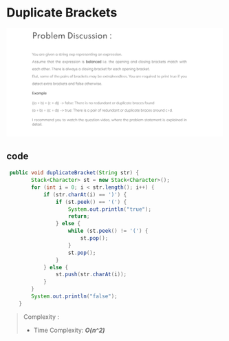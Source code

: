 # Duplicate Brackets
![img.png](img.png)

## code
```java
 public void duplicateBracket(String str) {
        Stack<Character> st = new Stack<Character>();
        for (int i = 0; i < str.length(); i++) {
            if (str.charAt(i) == ')') {
                if (st.peek() == '(') {
                    System.out.println("true");
                    return;
                } else {
                    while (st.peek() != '(') {
                        st.pop();
                    }
                    st.pop();
                }
            } else {
                st.push(str.charAt(i));
            }
        }
        System.out.println("false");
    }
```
> Complexity :
> - Time Complexity: ***O(n^2)***
